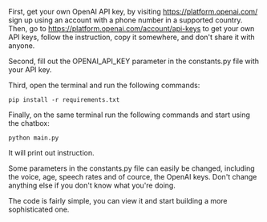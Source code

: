 First, get your own OpenAI API key, by visiting https://platform.openai.com/ sign up using an account with a phone number in a supported country. Then, go to https://platform.openai.com/account/api-keys to get your own API keys, follow the instruction, copy it somewhere, and don't share it with anyone.

Second, fill out the OPENAI_API_KEY parameter in the constants.py file with your API key.

Third, open the terminal and run the following commands:

    pip install -r requirements.txt

Finally, on the same terminal run the following commands and start using the chatbox:

    python main.py

It will print out instruction.

Some parameters in the constants.py file can easily be changed, including the voice, age, speech rates and of cource, the OpenAI keys. Don't change anything else if you don't know what you're doing.

The code is fairly simple, you can view it and start building a more sophisticated one.
